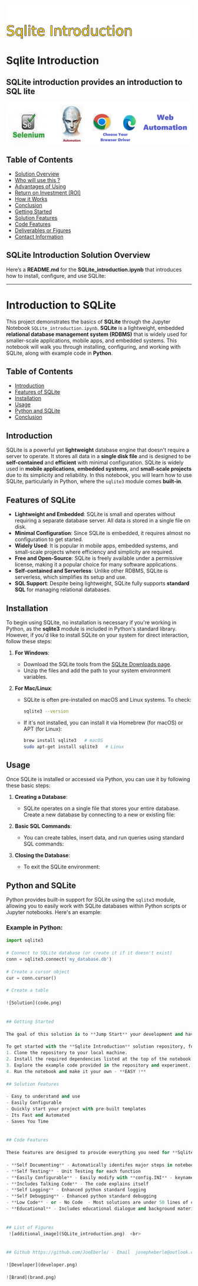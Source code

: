 ![Image image_filename](solution_sign.png)
    
# Sqlite Introduction 

## SQLite introduction provides an introduction to SQL lite

    
![Solution](code.png)

    
## Table of Contents

- [Solution Overview](#solution-overview)
- [Who will use this ?](#who-can-use)
- [Advantages of Using](#advantages-of-using)
- [Return on Investment (ROI)](#return-on-investment-roi)
- [How it Works](#how-it-works)
- [Conclusion](#conclusion)
- [Getting Started](#getting-started)
- [Solution Features](#solution-features)
- [Code Features](#code-features)
- [Deliverables or Figures](#deliverables-or-figures)
- [Contact Information](#contact-information)


##  SQLite Introduction Solution Overview


Here’s a **README.md** for the **SQLite_introduction.ipynb** that introduces how to install, configure, and use SQLite:

---

# Introduction to SQLite

This project demonstrates the basics of **SQLite** through the Jupyter Notebook `SQLite_introduction.ipynb`. **SQLite** is a lightweight, embedded **relational database management system (RDBMS)** that is widely used for smaller-scale applications, mobile apps, and embedded systems. This notebook will walk you through installing, configuring, and working with SQLite, along with example code in **Python**.

## Table of Contents
- [Introduction](#introduction)
- [Features of SQLite](#features-of-sqlite)
- [Installation](#installation)
- [Usage](#usage)
- [Python and SQLite](#python-and-sqlite)
- [Conclusion](#conclusion)

## Introduction

SQLite is a powerful yet **lightweight** database engine that doesn't require a server to operate. It stores all data in a **single disk file** and is designed to be **self-contained** and **efficient** with minimal configuration. SQLite is widely used in **mobile applications**, **embedded systems**, and **small-scale projects** due to its simplicity and reliability. In this notebook, you will learn how to use SQLite, particularly in Python, where the `sqlite3` module comes **built-in**.

## Features of SQLite

- **Lightweight and Embedded**: SQLite is small and operates without requiring a separate database server. All data is stored in a single file on disk.
- **Minimal Configuration**: Since SQLite is embedded, it requires almost no configuration to get started.
- **Widely Used**: It is popular in mobile apps, embedded systems, and small-scale projects where efficiency and simplicity are required.
- **Free and Open-Source**: SQLite is freely available under a permissive license, making it a popular choice for many software applications.
- **Self-contained and Serverless**: Unlike other RDBMS, SQLite is serverless, which simplifies its setup and use.
- **SQL Support**: Despite being lightweight, SQLite fully supports **standard SQL** for managing relational databases.

## Installation

To begin using SQLite, no installation is necessary if you're working in Python, as the **sqlite3** module is included in Python's standard library. However, if you'd like to install SQLite on your system for direct interaction, follow these steps:

1. **For Windows**:
   - Download the SQLite tools from the [SQLite Downloads page](https://www.sqlite.org/download.html).
   - Unzip the files and add the path to your system environment variables.

2. **For Mac/Linux**:
   - SQLite is often pre-installed on macOS and Linux systems. To check:
     ```bash
     sqlite3 --version
     ```
   - If it's not installed, you can install it via Homebrew (for macOS) or APT (for Linux):
     ```bash
     brew install sqlite3   # macOS
     sudo apt-get install sqlite3   # Linux
     ```

## Usage

Once SQLite is installed or accessed via Python, you can use it by following these basic steps:

1. **Creating a Database**:
   - SQLite operates on a single file that stores your entire database. Create a new database by connecting to a new or existing file:

     
   
2. **Basic SQL Commands**:
   - You can create tables, insert data, and run queries using standard SQL commands:

3. **Closing the Database**:
   - To exit the SQLite environment:

## Python and SQLite

Python provides built-in support for SQLite using the `sqlite3` module, allowing you to easily work with SQLite databases within Python scripts or Jupyter notebooks. Here's an example:

### Example in Python:

```python
import sqlite3

# Connect to SQLite database (or create it if it doesn't exist)
conn = sqlite3.connect('my_database.db')

# Create a cursor object
cur = conn.cursor()

# Create a table

![Solution](code.png)

    
## Getting Started

The goal of this solution is to **Jump Start** your development and have you up and running in 30 minutes. 

To get started with the **Sqlite Introduction** solution repository, follow these steps:
1. Clone the repository to your local machine.
2. Install the required dependencies listed at the top of the notebook.
3. Explore the example code provided in the repository and experiment.
4. Run the notebook and make it your own - **EASY !**
    
## Solution Features

- Easy to understand and use  
- Easily Configurable 
- Quickly start your project with pre-built templates
- Its Fast and Automated
- Saves You Time 


## Code Features

These features are designed to provide everything you need for **Sqlite Introduction** 

- **Self Documenting** - Automatically identifes major steps in notebook 
- **Self Testing** - Unit Testing for each function
- **Easily Configurable** - Easily modify with **config.INI** - keyname value pairs
- **Includes Talking Code** - The code explains itself 
- **Self Logging** - Enhanced python standard logging   
- **Self Debugging** - Enhanced python standard debugging
- **Low Code** - or - No Code  - Most solutions are under 50 lines of code
- **Educational** - Includes educational dialogue and background material

    
## List of Figures
 ![additional_image](SQLite_introduction.png)  <br>
    

## Github https://github.com/JoeEberle/ - Email  josepheberle@outlook.com 
    
![Developer](developer.png)

![Brand](brand.png)
    
